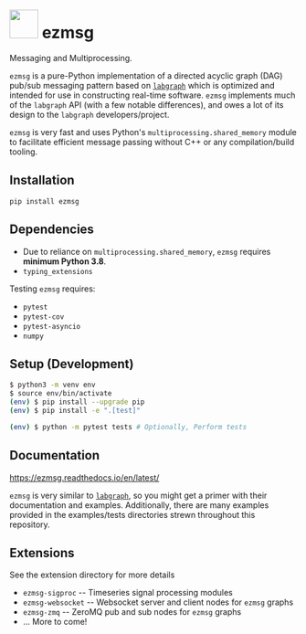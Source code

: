 # <img src="https://raw.githubusercontent.com/iscoe/ezmsg/main/docs/source/logo.png" width="50"/> ezmsg

Messaging and Multiprocessing.

`ezmsg` is a pure-Python implementation of a directed acyclic graph (DAG) pub/sub messaging pattern based on [`labgraph`](https://github.com/facebookresearch/labgraph) which is optimized and intended for use in constructing real-time software.  `ezmsg` implements much of the `labgraph` API (with a few notable differences), and owes a lot of its design to the `labgraph` developers/project.

`ezmsg` is very fast and uses Python's `multiprocessing.shared_memory` module to facilitate efficient message passing without C++ or any compilation/build tooling.

## Installation
`pip install ezmsg`

## Dependencies

* Due to reliance on `multiprocessing.shared_memory`, `ezmsg` requires __minimum Python 3.8__.
* `typing_extensions`

Testing `ezmsg` requires: 
* `pytest`
* `pytest-cov`
* `pytest-asyncio`
* `numpy`

## Setup (Development)
``` bash
$ python3 -m venv env
$ source env/bin/activate
(env) $ pip install --upgrade pip
(env) $ pip install -e ".[test]"

(env) $ python -m pytest tests # Optionally, Perform tests
```

## Documentation
https://ezmsg.readthedocs.io/en/latest/

`ezmsg` is very similar to [`labgraph`](https://www.github.com/facebookresearch/labgraph), so you might get a primer with their documentation and examples. Additionally, there are many examples provided in the examples/tests directories strewn throughout this repository.

## Extensions
See the extension directory for more details
* `ezmsg-sigproc` -- Timeseries signal processing modules
* `ezmsg-websocket` -- Websocket server and client nodes for `ezmsg` graphs
* `ezmsg-zmq` -- ZeroMQ pub and sub nodes for `ezmsg` graphs
* ... More to come!

